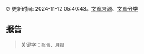 :alarm_clock: 更新时间: 2024-11-12 05:40:43。[文章来源](/README.md)、[文章分类](/TAGS.md)

## 报告


> 关键字：`报告`、`月报`



